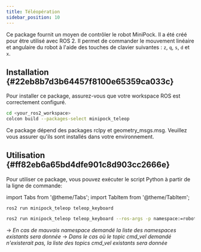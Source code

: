```yaml
---
title: Téléopération
sidebar_position: 10
---
```



Ce package fournit un moyen de contrôler le robot MiniPock. Il a été créé pour être utilisé avec ROS 2. Il permet de
commander le mouvement linéaire et angulaire du robot à l'aide des touches de clavier suivantes : `z`, `q`, `s`, `d` et `x`.

## Installation {#22eb8b7d3b64457f8100e65359ca033c}

Pour installer ce package, assurez-vous que votre workspace ROS est correctement configuré.

```bash
cd <your_ros2_workspace>
colcon build --packages-select minipock_teleop
```

Ce package dépend des packages rclpy et geometry_msgs.msg. Veuillez vous assurer qu'ils sont installés dans votre
environnement.

## Utilisation {#ff82eb6a65bd4dfe901c8d903cc2666e}

Pour utiliser ce package, vous pouvez exécuter le script Python à partir de la ligne de commande:

import Tabs from '@theme/Tabs';
import TabItem from '@theme/TabItem';

<Tabs>
<TabItem value="standalone" label="Robot Unique" default>

```shell
ros2 run minipock_teleop teleop_keyboard
```

</TabItem>

<TabItem value="multiple" label="Plusieurs robots">

```bash
ros2 run minipock_teleop teleop_keyboard --ros-args -p namespace:=robot_namespace/
```
-> *En cas de mauvais namespace demandé la liste des namespaces existants sera donnée*
-> *Dans le cas où le topic cmd_vel demandé n'existerait pas, la liste des topics cmd_vel existants sera donnée*


</TabItem>

</Tabs>